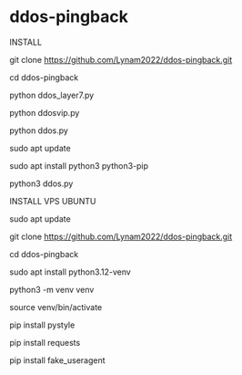 # ddos-pingback

INSTALL

git clone https://github.com/Lynam2022/ddos-pingback.git

cd ddos-pingback

python ddos_layer7.py

python ddosvip.py

python ddos.py

sudo apt update

sudo apt install python3 python3-pip

python3 ddos.py



INSTALL VPS UBUNTU 

sudo apt update

git clone https://github.com/Lynam2022/ddos-pingback.git

cd ddos-pingback

sudo apt install python3.12-venv

python3 -m venv venv

source venv/bin/activate

pip install pystyle

pip install requests

pip install fake_useragent
